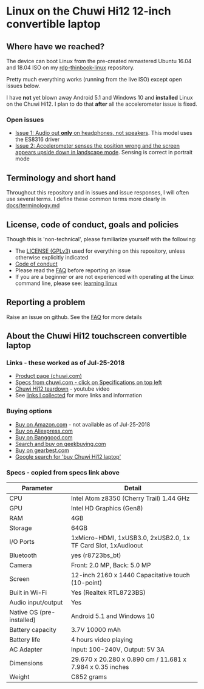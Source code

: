 # Linux on the Chuwi Hi12 12-inch convertible laptop

## Where have we reached?

The device can boot Linux from the pre-created remastered Ubuntu 16.04 and 18.04 ISO on my  [rdp-thinbook-linux](https://github.com/sundarnagarajan/rdp-thinbook-linux) repository.

Pretty much everything works (running from the live ISO) except open issues below.

I have **not** yet blown away Android 5.1 and Windows 10 and **installed** Linux on the Chuwi Hi12. I plan to do that **after** all the accelerometer issue is fixed.

### Open issues
- [Issue 1: Audio out **only** on headphones, not speakers](https://github.com/sundarnagarajan/chuwi-hi12-linux/issues/1). This model uses the ES8316 driver
- [Issue 2: Accelerometer senses the position wrong and the screen appears upside down in landscape mode](https://github.com/sundarnagarajan/chuwi-hi12-linux/issues/2). Sensing is correct in portrait mode

## Terminology and short hand
Throughout this repository and in issues and issue responses, I will often use several terms. I define these common terms more clearly in [docs/terminology.md](/docs/terminology.md)

## License, code of conduct, goals and policies
Though this is 'non-technical', please familiarize yourself with the following:
- The [LICENSE (GPLv3)](/LICENSE) used for everything on this repository, unless otherwise explicitly indicated
- [Code of conduct](/CODE_OF_CONDUCT.md)
- Please read the [FAQ](/docs/faq.md) before reporting an issue
- If you are a beginner or are not experienced with operating at the Linux command line, please see: [learning linux](/docs/learning_linux.md)

## Reporting a problem
Raise an issue on github. See the [FAQ](/docs/faq.md) for more details


## About the Chuwi Hi12 touchscreen convertible laptop

### Links - these worked as of Jul-25-2018
- [ Product page (chuwi.com)](http://en.chuwi.com/product/items/Chuwi-Hi12.html)
- [Specs from chuwi.com - click on Specifications on top left](http://en.chuwi.com/product/items/Chuwi-Hi12.html)
- [Chuwi Hi12 teardown](https://www.zdnet.com/product/chuwi-hi12-12-inch-tablet/) - youtube video
- See [links I collected](/docs/collected_links.md) for more links and information

### Buying options
- [Buy on Amazon.com](https://www.amazon.com/Hi12-Windows-Android-Processor-Capacity/dp/B01CY8IALG) - not available as of Jul-25-2018
- [Buy on Aliexpress.com](https://www.aliexpress.com/store/product/12-inch-Tablet-PC-CHUWI-Hi12-Windows-10-4GB-RAM-DDR3-Intel-Z8300-64GB-ROM-Wifi/2179113_32637169391.html)
- [ Buy on Banggood.com](http://www.banggood.com/Chuwi-Hi12-Intel-Z8300-Quad-Core-1_84GHz-12-Inch-Dual-Boot-Tablet-p-1044181.html)
- [Search and buy on geekbuying.com](https://www.geekbuying.com/search?keyword=chuwi-hi12)
- [Buy on gearbest.com](https://www.gearbest.com/tablet-pcs/pp_289082.html)
- [Google search for 'buy Chuwi Hi12 laptop'](https://www.google.com/search?q=buy+chuwi+hi12&oq=buy+Chuwi+Hi12)


### Specs - copied from specs link above

| Parameter | Detail |
| ----- | ----- |
| CPU | Intel Atom z8350 (Cherry Trail) 1.44 GHz |
| GPU | Intel HD Graphics (Gen8) |
| RAM | 4GB |
| Storage | 64GB |
| I/O Ports | 1xMicro-HDMI, 1xUSB3.0, 2xUSB2.0, 1x TF Card Slot, 1xAudioout |
| Bluetooth | yes (r8723bs_bt) |
| Camera | Front: 2.0 MP, Back: 5.0 MP |
| Screen | 12-inch 2160 x 1440 Capacitative touch (10-point) |
| Built in Wi-Fi | Yes (Realtek RTL8723BS) |
| Audio input/output | Yes |
| Native OS (pre-installed) | Android 5.1 and Windows 10 |
| Battery capacity | 3.7V 10000 mAh |
| Battery life | 4 hours video playing |
| AC Adapter | Input: 100-240V, Output: 5V 3A |
| Dimensions | 29.670 x 20.280 x 0.890 cm / 11.681 x 7.984 x 0.35 inches |
| Weight | C852 grams |220 grams |

